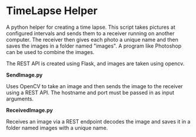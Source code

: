 # TimeLapse Helper
A python helper for creating a time lapse. This script takes pictures at configured intervals and sends them to a receiver running on another computer. 
The receiver then gives each photo a unique name and then saves the images in a folder named "images". A program like Photoshop can be used to combine the images.

The REST API is created using Flask, and images are taken using opencv.

**SendImage.py**

Uses OpenCV to take an image and then sends the image to the receiver using a REST API. The hostname and port must be passed in
as input arguments.

**ReceivedImage.py**

Receives an image via a REST endpoint decodes the image and saves it in a folder named images with a unique name.
